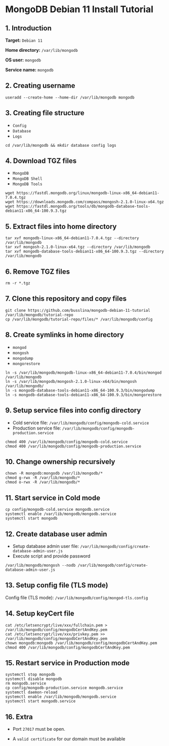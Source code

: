 # MongoDB Debian 11 Install Tutorial

## 1. Introduction

**Target:** `Debian 11`

**Home directory:** `/var/lib/mongodb`

**OS user:** `mongodb`

**Service name:** `mongodb`

## 2. Creating username

```
useradd --create-home --home-dir /var/lib/mongodb mongodb
```

## 3. Creating file structure

-   `Config`
-   `Database`
-   `Logs`

```
cd /var/lib/mongodb && mkdir database config logs
```

## 4. Download TGZ files

-   `MongoDB`
-   `MongoDB Shell`
-   `MongoDB Tools`

```
wget https://fastdl.mongodb.org/linux/mongodb-linux-x86_64-debian11-7.0.4.tgz
wget https://downloads.mongodb.com/compass/mongosh-2.1.0-linux-x64.tgz
wget https://fastdl.mongodb.org/tools/db/mongodb-database-tools-debian11-x86_64-100.9.3.tgz
```

## 5. Extract files into home directory

```
tar xvf mongodb-linux-x86_64-debian11-7.0.4.tgz --directory /var/lib/mongodb
tar xvf mongosh-2.1.0-linux-x64.tgz --directory /var/lib/mongodb
tar xvf mongodb-database-tools-debian11-x86_64-100.9.3.tgz --directory /var/lib/mongodb
```

## 6. Remove TGZ files

```
rm -r *.tgz
```

## 7. Clone this repository and copy files

```
git clone https://github.com/busslina/mongodb-debian-11-tutorial /var/lib/mongodb/tutorial-repo
cp /var/lib/mongodb/tutorial-repo/files/* /var/lib/mongodb/config
```

## 8. Create symlinks in home directory

-   `mongod`
-   `mongosh`
-   `mongodump`
-   `mongorestore`

```
ln -s /var/lib/mongodb/mongodb-linux-x86_64-debian11-7.0.4/bin/mongod /var/lib/mongodb
ln -s /var/lib/mongodb/mongosh-2.1.0-linux-x64/bin/mongosh /var/lib/mongodb/
ln -s mongodb-database-tools-debian11-x86_64-100.9.3/bin/mongodump
ln -s mongodb-database-tools-debian11-x86_64-100.9.3/bin/mongorestore
```

## 9. Setup service files into config directory

-   Cold service file: `/var/lib/mongodb/config/mongodb-cold.service`
-   Production service file: `/var/lib/mongodb/config/mongodb-production.service`

```
chmod 400 /var/lib/mongodb/config/mongodb-cold.service
chmod 400 /var/lib/mongodb/config/mongodb-production.service
```

## 10. Change ownership recursively

```
chown -R mongodb:mongodb /var/lib/mongodb/*
chmod g-rwx -R /var/lib/mongodb/*
chmod o-rwx -R /var/lib/mongodb/*
```

## 11. Start service in Cold mode

```
cp config/mongodb-cold.service mongodb.service
systemctl enable /var/lib/mongodb/mongodb.service
systemctl start mongodb
```

## 12. Create database user admin

-   Setup database admin user file: `/var/lib/mongodb/config/create-database-admin-user.js `
-   Execute script and provide password

```
/var/lib/mongodb/mongosh --nodb /var/lib/mongodb/config/create-database-admin-user.js
```

## 13. Setup config file (TLS mode)

Config file (TLS mode): `/var/lib/mongodb/config/mongod-tls.config`

## 14. Setup keyCert file

```
cat /etc/letsencrypt/live/xxx/fullchain.pem > /var/lib/mongodb/config/mongodbCertAndKey.pem
cat /etc/letsencrypt/live/xxx/privkey.pem >> /var/lib/mongodb/config/mongodbCertAndKey.pem
chown mongodb:mongodb /var/lib/mongodb/config/mongodbCertAndKey.pem
chmod 400 /var/lib/mongodb/config/mongodbCertAndKey.pem
```

## 15. Restart service in Production mode

```
systemctl stop mongodb 
systemctl disable mongodb 
rm mongodb.service 
cp config/mongodb-production.service mongodb.service 
systemctl daemon-reload 
systemctl enable /var/lib/mongodb/mongodb.service 
systemctl start mongodb.service
```

## 16. Extra

-   Port `27017` must be open. 


-   A `valid certificate` for our domain must be available 